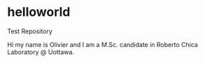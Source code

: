 # helloworld
Test Repository

Hi my name is Olivier and I am a M.Sc. candidate in Roberto Chica Laboratory @ Uottawa.
